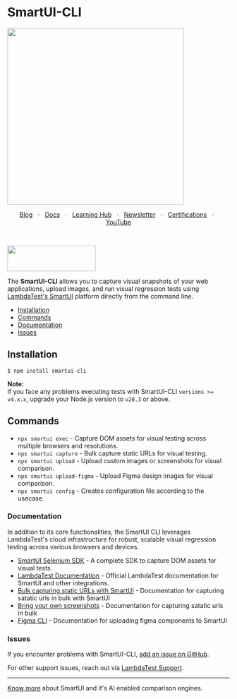 # SmartUI-CLI

<img height="400" src="https://user-images.githubusercontent.com/126776938/232535511-8d51cf1b-1a33-48fc-825c-b13e7a9ec388.png">

<p align="center">
  <a href="https://www.lambdatest.com/blog/?utm_source=github&utm_medium=repo&utm_campaign=playwright-sample" target="_bank">Blog</a>
  &nbsp; &#8901; &nbsp;
  <a href="https://www.lambdatest.com/support/docs/?utm_source=github&utm_medium=repo&utm_campaign=playwright-sample" target="_bank">Docs</a>
  &nbsp; &#8901; &nbsp;
  <a href="https://www.lambdatest.com/learning-hub/?utm_source=github&utm_medium=repo&utm_campaign=playwright-sample" target="_bank">Learning Hub</a>
  &nbsp; &#8901; &nbsp;
  <a href="https://www.lambdatest.com/newsletter/?utm_source=github&utm_medium=repo&utm_campaign=playwright-sample" target="_bank">Newsletter</a>
  &nbsp; &#8901; &nbsp;
  <a href="https://www.lambdatest.com/certifications/?utm_source=github&utm_medium=repo&utm_campaign=playwright-sample" target="_bank">Certifications</a>
  &nbsp; &#8901; &nbsp;
  <a href="https://www.youtube.com/c/LambdaTest" target="_bank">YouTube</a>
</p>
&emsp;
&emsp;
&emsp;



[<img height="58" width="200" src="https://user-images.githubusercontent.com/70570645/171866795-52c11b49-0728-4229-b073-4b704209ddde.png">](https://accounts.lambdatest.com/register?utm_source=github&utm_medium=repo&utm_campaign=playwright-sample)


The **SmartUI-CLI** allows you to capture visual snapshots of your web applications, upload images, and run visual regression tests using [LambdaTest's SmartUI](https://www.lambdatest.com/visual-regression-testing) platform directly from the command line.

- [Installation](#installation)
- [Commands](#commands)
- [Documentation](#documentation)
- [Issues](#issues)

## Installation

```sh-session
$ npm install smartui-cli
```

**Note:**  
If you face any problems executing tests with SmartUI-CLI `versions >= v4.x.x`, upgrade your Node.js version to `v20.3` or above.

## Commands
- `npx smartui exec` - Capture DOM assets for visual testing across multiple browsers and resolutions.
- `npx smartui capture` - Bulk capture static URLs for visual testing.
- `npx smartui upload` - Upload custom images or screenshots for visual comparison.
- `npx smartui upload-figma` - Upload Figma design images for visual comparison.
- `npx smartui config` - Creates configuration file according to the usecase.

### Documentation

In addition to its core functionalities, the SmartUI CLI leverages LambdaTest's cloud infrastructure for robust, scalable visual regression testing across various browsers and devices.

- [SmartUI Selenium SDK](https://www.lambdatest.com/support/docs/smartui-selenium-java-sdk) - A complete SDK to capture DOM assets for visual tests.
- [LambdaTest Documentation](https://www.lambdatest.com/support/docs/) - Official LambdaTest documentation for SmartUI and other integrations.
- [Bulk capturing static URLs with SmartUI](https://www.lambdatest.com/support/docs/smartui-cli/) - Documentation for capturing satatic urls in bulk with SmartUI
- [Bring your own screenshots](https://www.lambdatest.com/support/docs/smartui-cli-upload/) - Documentation for capturing satatic urls in bulk
- [Figma CLI](https://www.lambdatest.com/support/docs/smartui-cli-figma/) - Documentation for uploading figma components to SmartUI

### Issues

If you encounter problems with SmartUI-CLI, [add an issue on GitHub](https://github.com/LambdaTest/smartui-cli/issues/new).

For other support issues, reach out via [LambdaTest Support](https://www.lambdatest.com/support).

------

[Know more](https://www.lambdatest.com/visual-regression-testing) about SmartUI and it's AI enabled comparison engines.

